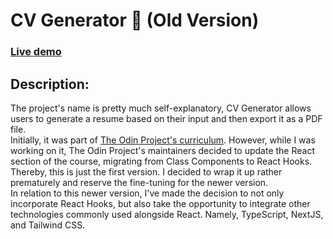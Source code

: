 # CV Generator :page_facing_up: (Old Version)

### [Live demo](https://fedelopez17.github.io/weather-app)

## Description:

The project's name is pretty much self-explanatory, CV Generator allows users to generate a resume based on their input and then export it as a PDF file.<br>
Initially, it was part of [The Odin Project's curriculum](https://www.theodinproject.com/paths). However, while I was working on it, The Odin Project's maintainers decided to update the React section of the course, migrating from Class Components to React Hooks. Thereby, this is just the first version. I decided to wrap it up rather prematurely and reserve the fine-tuning for the newer version.<br>
In relation to this newer version, I've made the decision to not only incorporate React Hooks, but also take the opportunity to integrate other technologies commonly used alongside React. Namely, TypeScript, NextJS, and Tailwind CSS.
